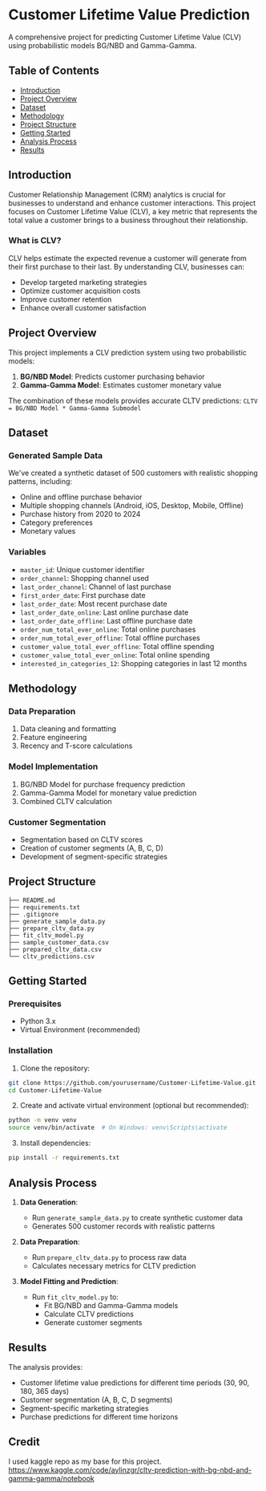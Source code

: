 # Customer Lifetime Value Prediction

A comprehensive project for predicting Customer Lifetime Value (CLV) using probabilistic models BG/NBD and Gamma-Gamma.

## Table of Contents
- [Introduction](#introduction)
- [Project Overview](#project-overview)
- [Dataset](#dataset)
- [Methodology](#methodology)
- [Project Structure](#project-structure)
- [Getting Started](#getting-started)
- [Analysis Process](#analysis-process)
- [Results](#results)

## Introduction

Customer Relationship Management (CRM) analytics is crucial for businesses to understand and enhance customer interactions. This project focuses on Customer Lifetime Value (CLV), a key metric that represents the total value a customer brings to a business throughout their relationship.

### What is CLV?
CLV helps estimate the expected revenue a customer will generate from their first purchase to their last. By understanding CLV, businesses can:
- Develop targeted marketing strategies
- Optimize customer acquisition costs
- Improve customer retention
- Enhance overall customer satisfaction

## Project Overview

This project implements a CLV prediction system using two probabilistic models:
1. **BG/NBD Model**: Predicts customer purchasing behavior
2. **Gamma-Gamma Model**: Estimates customer monetary value

The combination of these models provides accurate CLTV predictions: `CLTV = BG/NBD Model * Gamma-Gamma Submodel`

## Dataset

### Generated Sample Data
We've created a synthetic dataset of 500 customers with realistic shopping patterns, including:
- Online and offline purchase behavior
- Multiple shopping channels (Android, iOS, Desktop, Mobile, Offline)
- Purchase history from 2020 to 2024
- Category preferences
- Monetary values

### Variables
- `master_id`: Unique customer identifier
- `order_channel`: Shopping channel used
- `last_order_channel`: Channel of last purchase
- `first_order_date`: First purchase date
- `last_order_date`: Most recent purchase date
- `last_order_date_online`: Last online purchase date
- `last_order_date_offline`: Last offline purchase date
- `order_num_total_ever_online`: Total online purchases
- `order_num_total_ever_offline`: Total offline purchases
- `customer_value_total_ever_offline`: Total offline spending
- `customer_value_total_ever_online`: Total online spending
- `interested_in_categories_12`: Shopping categories in last 12 months

## Methodology

### Data Preparation
1. Data cleaning and formatting
2. Feature engineering
3. Recency and T-score calculations

### Model Implementation
1. BG/NBD Model for purchase frequency prediction
2. Gamma-Gamma Model for monetary value prediction
3. Combined CLTV calculation

### Customer Segmentation
- Segmentation based on CLTV scores
- Creation of customer segments (A, B, C, D)
- Development of segment-specific strategies

## Project Structure
```
├── README.md
├── requirements.txt
├── .gitignore
├── generate_sample_data.py
├── prepare_cltv_data.py
├── fit_cltv_model.py
├── sample_customer_data.csv
├── prepared_cltv_data.csv
└── cltv_predictions.csv
```

## Getting Started

### Prerequisites
- Python 3.x
- Virtual Environment (recommended)

### Installation
1. Clone the repository:
```bash
git clone https://github.com/yourusername/Customer-Lifetime-Value.git
cd Customer-Lifetime-Value
```

2. Create and activate virtual environment (optional but recommended):
```bash
python -m venv venv
source venv/bin/activate  # On Windows: venv\Scripts\activate
```

3. Install dependencies:
```bash
pip install -r requirements.txt
```

## Analysis Process

1. **Data Generation**:
   - Run `generate_sample_data.py` to create synthetic customer data
   - Generates 500 customer records with realistic patterns

2. **Data Preparation**:
   - Run `prepare_cltv_data.py` to process raw data
   - Calculates necessary metrics for CLTV prediction

3. **Model Fitting and Prediction**:
   - Run `fit_cltv_model.py` to:
     - Fit BG/NBD and Gamma-Gamma models
     - Calculate CLTV predictions
     - Generate customer segments

## Results

The analysis provides:
- Customer lifetime value predictions for different time periods (30, 90, 180, 365 days)
- Customer segmentation (A, B, C, D segments)
- Segment-specific marketing strategies
- Purchase predictions for different time horizons

## Credit
I used kaggle repo as my base for this project. https://www.kaggle.com/code/aylinzgr/cltv-prediction-with-bg-nbd-and-gamma-gamma/notebook